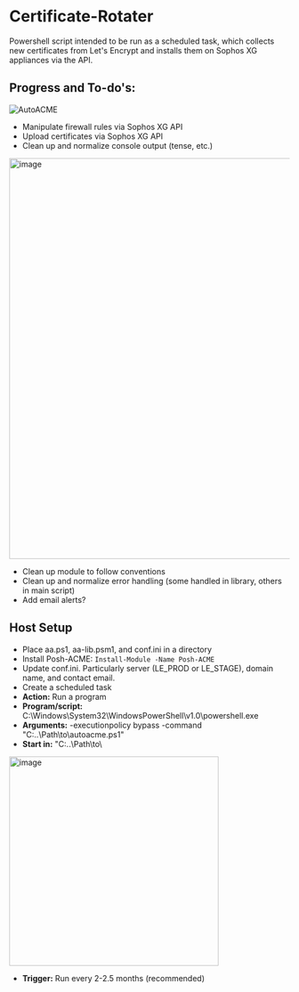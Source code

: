 # Certificate-Rotater
Powershell script intended to be run as a scheduled task, which collects new certificates from Let's Encrypt and installs them on Sophos XG appliances via the API.

## Progress and To-do's:
![AutoACME](https://github.com/tachyon-technical/Certificate-Rotater/assets/157341889/49326078-b698-4d8c-a952-d11c286bfcbc)

- Manipulate firewall rules via Sophos XG API
- Upload certificates via Sophos XG API
- Clean up and normalize console output (tense, etc.)
  
<img width="720" alt="image" src="https://github.com/tachyon-technical/Certificate-Rotater/assets/157341889/bf7b522d-f225-4850-ba40-6fc88dc67250">

- Clean up module to follow conventions
- Clean up and normalize error handling (some handled in library, others in main script)
- Add email alerts?

## Host Setup
- Place aa.ps1, aa-lib.psm1, and conf.ini in a directory
- Install Posh-ACME: `Install-Module -Name Posh-ACME`
- Update conf.ini. Particularly server (LE_PROD or LE_STAGE), domain name, and contact email.
- Create a scheduled task
- **Action:** Run a program
- **Program/script:** C:\Windows\System32\WindowsPowerShell\v1.0\powershell.exe
- **Arguments:** -executionpolicy bypass -command  "C:\..\Path\to\autoacme.ps1"
- **Start in:** "C:\..\Path\to\
  
<img width="376" alt="image" src="https://github.com/tachyon-technical/Certificate-Rotater/assets/157341889/577e1f68-e2cb-468d-aebc-f83d27c8d543">

- **Trigger:** Run every 2-2.5 months (recommended)
